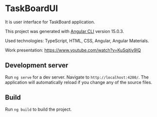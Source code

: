 # TaskBoardUI

It is user interface for TaskBoard application.

This project was generated with [Angular CLI](https://github.com/angular/angular-cli) version 15.0.3.
 
Used technologies: TypeScript, HTML, CSS, Angular, Angular Materials.

Work presentation: https://www.youtube.com/watch?v=KuSqjtiy9IQ

## Development server

Run `ng serve` for a dev server. Navigate to `http://localhost:4200/`. The application will automatically reload if you change any of the source files.
 
## Build

Run `ng build` to build the project.

  
